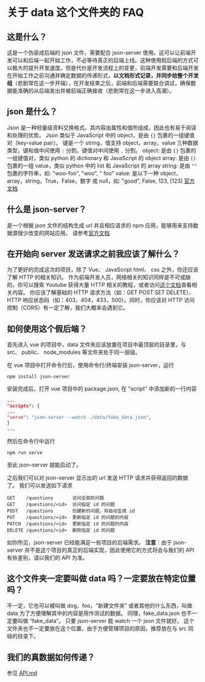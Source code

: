 # 关于 data 这个文件夹的 FAQ

## 这是什么？
这是一个伪装成后端的 json 文件，需要配合 json-server 使用。这可以让前端开发可以和后端一起开始工作，不必等待真正的后端上线。这种使用假后端的方式可以极大的提升开发速度。但是代价是开发流程上的变更，前端开发需要和后端开发在开始工作之前沟通并确定数据的传递形式，**以文档形式记录，并同步给整个开发组**（悲剧常在这一步开端），在开发结束之后，前端和后端需要联合调试，确保数据能准确的从后端发出并被前端正确接收（悲剧常在这一步进入高潮）。

## json 是什么？
Json 是一种轻量级资料交换格式。其内容由属性和值所组成，因此也有易于阅读和处理的优势。
Json 类似于 JavaScript 中的 object，是由 `{}` 包裹的一组键值对（key-value pair）。
键是一个 string，值支持 object，array，value 三种数据类型，键和值中间使用 `:` 分割，键值对中间使用 `,` 分割。
object: 是由 `{}` 包裹的一组键值对，类似 python 的 dictionary 和 JavaScript 的 object
array: 是由 `[]` 包裹的一组 value，类似 python 中的 list 和 JavaScript 的 array
string: 是由 `""` 包裹的字符串，如: "woo-foo", "woo", " foo"
value: 是以下一种 object，array，string，True，False，数字 或 null，如: "good", False, 123, \[123\]
[官方文档](https://www.json.org/json-zh.html)

## 什么是 json-server？
是一个根据 json 文件的结构生成 url 并且相应请求的 npm 应用，能够用来支持数据源很少改变的网站应用。
请参考[官方文档](https://www.npmjs.com/package/json-server)

## 在开始向 server 发送请求之前我应该了解什么？
为了更好的完成这次的项目，除了 Vue、 JavaScript html、 css 之外，你还应该了解 HTTP 的相关知识。
作为前端开发人员，网络相关的知识同样是不可或缺的，你可以搜索 Youtube 获得大量 HTTP 相关的教程，或者访问[这个文档](https://developer.mozilla.org/zh-CN/docs/Web/HTTP)查看相关内容。
你应该了解基础的 HTTP 请求方法（如：GET POST SET DELETE）、 HTTP 响应状态码（如：403，404，433，500）。同时，你应该对 HTTP 访问控制（CORS）有一定了解，我们大概率会遇到它。

## 如何使用这个假后端？
首先进入 vue 的项目中，data 文件夹应该放置在项目中最顶层的目录里，与 src、 public、 node_modules 等文件夹处于同一层级。

在 vue 项目中打开命令行后，使用命令行/终端安装 json-server，运行
```shell
npm install json-server
```
安装完成后，打开 vue 项目中的 package.json, 在 "script" 中添加新的一行内容
```json
...
"scripts": {
...
"serve": "json-server --watch ./data/fake_data.json",
}
...
```
然后在命令行中运行
```shell
npm run serve
```
至此 json-server 就能启动了。

之后我们可以对 json-server 显示出的 url 发送 HTTP 请求并获得返回的数据了。
我们可以发送如下请求
```
GET    /questions       访问全部的问题
GET    /questions/<id>  访问指定 id 的问题
POST   /questions       创建新的问题，将自动生成 id
PUT    /questions/<id>  更新指定 id 的问题的内容
PATCH  /questions/<id>  更新指定 id 的问题的内容  
DELETE /questions/<id>  删除指定 id 的问题
```
如你所见，json-server 已经能满足一些项目的后端需求。
**注意**：由于 json-server 并不是这个项目的真正的后端实现，因此使用它的方式将会与我们的 API 有些差别，请以我们的 API 为准。

## 这个文件夹一定要叫做 data 吗？一定要放在特定位置吗？
不一定，它也可以被叫做 dog，foo，“新建文件夹” 或者其他的什么东西，叫做 data 为了方便理解其中的内容是用作测试的数据。
同理，fake_data.json 也不一定要叫做 “fake_data”。
只要 json-server 能 watch 一个 json 文件就好。
这个文件夹也不一定要放在这个位置，由于方便管理项目的原因，推荐放在与 src 同级的目录下。

## 我们的真数据如何传递？
参见 [API.md](../api.md)
